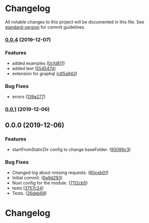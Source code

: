 # Changelog

All notable changes to this project will be documented in this file. See [standard-version](https://github.com/conventional-changelog/standard-version) for commit guidelines.

### [0.0.4](https://github.com/LuXDAmore/nuxt-apis-to-file/compare/v0.0.3...v0.0.4) (2019-12-07)


### Features

* added examples ([0cfd811](https://github.com/LuXDAmore/nuxt-apis-to-file/commit/0cfd811add73c1e356f990f18b1e0b681bba55ed))
* added test ([554547d](https://github.com/LuXDAmore/nuxt-apis-to-file/commit/554547d6ed3cdaa0e6e45b7fb0ca5f768f2aeef5))
* extension for graphql ([c85a943](https://github.com/LuXDAmore/nuxt-apis-to-file/commit/c85a94393f407f8095c304d6692f402efdc171c8))


### Bug Fixes

* errors ([139a277](https://github.com/LuXDAmore/nuxt-apis-to-file/commit/139a2774f1850664bbf59e882da8427521735cbf))

### [0.0.1](https://github.com/LuXDAmore/nuxt-apis-to-file/compare/v0.0.0...v0.0.1) (2019-12-06)

## 0.0.0 (2019-12-06)


### Features

* startFromStaticDir config to change baseFolder. ([93099c3](https://github.com/LuXDAmore/nuxt-apis-to-file/commit/93099c38a579698a076c1abf291f656ba9e9678c))


### Bug Fixes

* Changed log about missing requests. ([60ceb01](https://github.com/LuXDAmore/nuxt-apis-to-file/commit/60ceb018f423ccaba79b5654ceaa4869bbf2c5b3))
* Initial commit. ([8a9d293](https://github.com/LuXDAmore/nuxt-apis-to-file/commit/8a9d293914e441b7b71eec1b25fdbcd247273fb9))
* Nuxt config for the module. ([7112cb5](https://github.com/LuXDAmore/nuxt-apis-to-file/commit/7112cb56023022fea77964394b960525900c0259))
* tests ([3757c24](https://github.com/LuXDAmore/nuxt-apis-to-file/commit/3757c2417f55eaf32b6551d6c89efd20011faeb4))
* Tests. ([26deb89](https://github.com/LuXDAmore/nuxt-apis-to-file/commit/26deb8992b29f610ed67c346d3c83a71265fa300))

# Changelog
